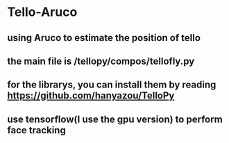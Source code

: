 # Tello-Aruco
## using Aruco to estimate the position of tello
## the main file is /tellopy/compos/tellofly.py
## for the librarys, you can install them by reading https://github.com/hanyazou/TelloPy

## use tensorflow(I use the gpu version) to perform face tracking
